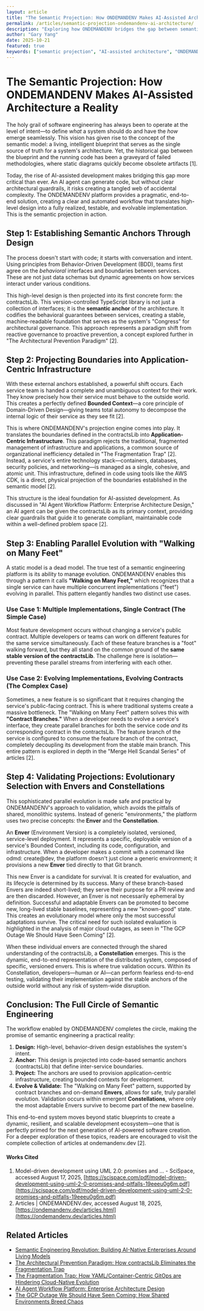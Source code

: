 ```yaml
---
layout: article
title: "The Semantic Projection: How ONDEMANDENV Makes AI-Assisted Architecture a Reality"
permalink: /articles/semantic-projection-ondemandenv-ai-architecture/
description: "Exploring how ONDEMANDENV bridges the gap between semantic models and running systems, enabling AI-assisted development through semantic projection."
author: "Gary Yang"
date: 2025-10-21
featured: true
keywords: ["semantic projection", "AI-assisted architecture", "ONDEMANDENV", "Domain-Driven Design", "contractsLib", "Envers", "Constellations"]
---
```


# The Semantic Projection: How ONDEMANDENV Makes AI-Assisted Architecture a Reality

The holy grail of software engineering has always been to operate at the level of intent—to define *what* a system should do and have the *how* emerge seamlessly. This vision has given rise to the concept of the semantic model: a living, intelligent blueprint that serves as the single source of truth for a system's architecture. Yet, the historical gap between the blueprint and the running code has been a graveyard of failed methodologies, where static diagrams quickly become obsolete artifacts [1].

Today, the rise of AI-assisted development makes bridging this gap more critical than ever. An AI agent can generate code, but without clear architectural guardrails, it risks creating a tangled web of accidental complexity. The ONDEMANDENV platform provides a pragmatic, end-to-end solution, creating a clear and automated workflow that translates high-level design into a fully realized, testable, and evolvable implementation. This is the semantic projection in action.

## Step 1: Establishing Semantic Anchors Through Design

The process doesn't start with code; it starts with conversation and intent. Using principles from Behavior-Driven Development (BDD), teams first agree on the *behavioral* interfaces and boundaries between services. These are not just data schemas but dynamic agreements on how services interact under various conditions.

This high-level design is then projected into its first concrete form: the contractsLib. This version-controlled TypeScript library is not just a collection of interfaces; it is the **semantic anchor** of the architecture. It codifies the behavioral guarantees between services, creating a stable, machine-readable foundation that serves as the system's "Congress" for architectural governance. This approach represents a paradigm shift from reactive governance to proactive prevention, a concept explored further in "The Architectural Prevention Paradigm" [2].

## Step 2: Projecting Boundaries into Application-Centric Infrastructure

With these external anchors established, a powerful shift occurs. Each service team is handed a complete and unambiguous context for their work. They know precisely how their service must behave to the outside world. This creates a perfectly defined **Bounded Context**—a core principle of Domain-Driven Design—giving teams total autonomy to decompose the internal logic of their service as they see fit [2].

This is where ONDEMANDENV's projection engine comes into play. It translates the boundaries defined in the contractsLib into **Application-Centric Infrastructure**. This paradigm rejects the traditional, fragmented management of infrastructure and applications, a common source of organizational inefficiency detailed in "The Fragmentation Trap" [2]. Instead, a service's entire technology stack—containers, databases, security policies, and networking—is managed as a single, cohesive, and atomic unit. This infrastructure, defined in code using tools like the AWS CDK, is a direct, physical projection of the boundaries established in the semantic model [2].

This structure is the ideal foundation for AI-assisted development. As discussed in "AI Agent Workflow Platform: Enterprise Architecture Design," an AI agent can be given the contractsLib as its primary context, providing clear guardrails that guide it to generate compliant, maintainable code within a well-defined problem space [2].

## Step 3: Enabling Parallel Evolution with "Walking on Many Feet"

A static model is a dead model. The true test of a semantic engineering platform is its ability to manage evolution. ONDEMANDENV enables this through a pattern it calls **"Walking on Many Feet,"** which recognizes that a single service can have multiple concurrent implementations ("feet") evolving in parallel. This pattern elegantly handles two distinct use cases.

### Use Case 1: Multiple Implementations, Single Contract (The Simple Case)

Most feature development occurs without changing a service's public contract. Multiple developers or teams can work on different features for the same service simultaneously. Each of these feature branches is a "foot" walking forward, but they all stand on the common ground of the **same stable version of the contractsLib**. The challenge here is isolation—preventing these parallel streams from interfering with each other.

### Use Case 2: Evolving Implementations, Evolving Contracts (The Complex Case)

Sometimes, a new feature is so significant that it requires changing the service's public-facing contract. This is where traditional systems create a massive bottleneck. The "Walking on Many Feet" pattern solves this with **"Contract Branches."** When a developer needs to evolve a service's interface, they create parallel branches for both the service code *and* its corresponding contract in the contractsLib. The feature branch of the service is configured to consume the feature branch of the contract, completely decoupling its development from the stable main branch. This entire pattern is explored in depth in the "Merge Hell Scandal Series" of articles [2].

## Step 4: Validating Projections: Evolutionary Selection with Envers and Constellations

This sophisticated parallel evolution is made safe and practical by ONDEMANDENV's approach to validation, which avoids the pitfalls of shared, monolithic systems. Instead of generic "environments," the platform uses two precise concepts: the **Enver** and the **Constellation**.

An **Enver** (Environment Version) is a completely isolated, versioned, service-level deployment. It represents a specific, deployable version of a service's Bounded Context, including its code, configuration, and infrastructure. When a developer makes a commit with a command like odmd: create@dev, the platform doesn't just clone a generic environment; it provisions a new **Enver** tied directly to that Git branch.

This new Enver is a candidate for survival. It is created for evaluation, and its lifecycle is determined by its success. Many of these branch-based Envers are indeed short-lived; they serve their purpose for a PR review and are then discarded. However, an Enver is not necessarily ephemeral by definition. Successful and adaptable Envers can be promoted to become new, long-lived stable baselines, representing a new "known-good" state. This creates an evolutionary model where only the most successful adaptations survive. The critical need for such isolated evaluation is highlighted in the analysis of major cloud outages, as seen in "The GCP Outage We Should Have Seen Coming" [2].

When these individual envers are connected through the shared understanding of the contractsLib, a **Constellation** emerges. This is the dynamic, end-to-end representation of the distributed system, composed of specific, versioned envers. This is where true validation occurs. Within its Constellation, developers—human or AI—can perform fearless end-to-end testing, validating their implementation against the stable anchors of the outside world without any risk of system-wide disruption.

## Conclusion: The Full Circle of Semantic Engineering

The workflow enabled by ONDEMANDENV completes the circle, making the promise of semantic engineering a practical reality:

1. **Design:** High-level, behavior-driven design establishes the system's intent.  
2. **Anchor:** This design is projected into code-based semantic anchors (contractsLib) that define inter-service boundaries.  
3. **Project:** The anchors are used to provision application-centric infrastructure, creating bounded contexts for development.  
4. **Evolve & Validate:** The "Walking on Many Feet" pattern, supported by contract branches and on-demand **Envers**, allows for safe, truly parallel evolution. Validation occurs within emergent **Constellations**, where only the most adaptable Envers survive to become part of the new baseline.

This end-to-end system moves beyond static blueprints to create a dynamic, resilient, and scalable development ecosystem—one that is perfectly primed for the next generation of AI-powered software creation. For a deeper exploration of these topics, readers are encouraged to visit the complete collection of articles at ondemandenv.dev [2].

#### Works Cited

1. Model-driven development using UML 2.0: promises and ... - SciSpace, accessed August 17, 2025, [https://scispace.com/pdf/model-driven-development-using-uml-2-0-promises-and-pitfalls-19eeeu0g6m.pdf](https://scispace.com/pdf/model-driven-development-using-uml-2-0-promises-and-pitfalls-19eeeu0g6m.pdf)  
2. Articles | ONDEMANDENV.dev, accessed August 18, 2025, [https://ondemandenv.dev/articles.html](https://ondemandenv.dev/articles.html)

## Related Articles

- [Semantic Engineering Revolution: Building AI-Native Enterprises Around Living Models](/articles/semantic-engineering-revolution/)
- [The Architectural Prevention Paradigm: How contractsLib Eliminates the Fragmentation Trap](/articles/architectural-prevention-paradigm-contractslib/)
- [The Fragmentation Trap: How YAML/Container-Centric GitOps are Hindering Cloud-Native Evolution](/articles/fragmentation-trap/)
- [AI Agent Workflow Platform: Enterprise Architecture Design](/articles/ai-agent-workflow-platform-architecture/)
- [The GCP Outage We Should Have Seen Coming: How Shared Environments Breed Chaos](/articles/gcp-outage-contracts-cure/)
